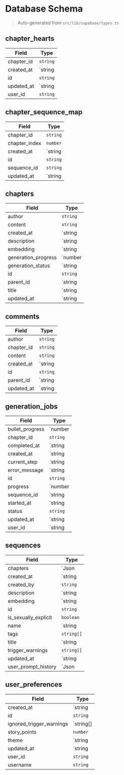 # Database Schema

> Auto-generated from `src/lib/supabase/types.ts`

## chapter_hearts

| Field | Type |
|-------|------|
| chapter_id | `string` |
| created_at | `string | null` |
| id | `string` |
| updated_at | `string | null` |
| user_id | `string` |

## chapter_sequence_map

| Field | Type |
|-------|------|
| chapter_id | `string` |
| chapter_index | `number` |
| created_at | `string | null` |
| id | `string` |
| sequence_id | `string` |
| updated_at | `string | null` |

## chapters

| Field | Type |
|-------|------|
| author | `string` |
| content | `string` |
| created_at | `string | null` |
| description | `string | null` |
| embedding | `string | null` |
| generation_progress | `number | null` |
| generation_status | `string | null` |
| id | `string` |
| parent_id | `string | null` |
| title | `string | null` |
| updated_at | `string | null` |

## comments

| Field | Type |
|-------|------|
| author | `string` |
| chapter_id | `string` |
| content | `string` |
| created_at | `string | null` |
| id | `string` |
| parent_id | `string | null` |
| updated_at | `string | null` |

## generation_jobs

| Field | Type |
|-------|------|
| bullet_progress | `number | null` |
| chapter_id | `string` |
| completed_at | `string | null` |
| created_at | `string | null` |
| current_step | `string | null` |
| error_message | `string | null` |
| id | `string` |
| progress | `number | null` |
| sequence_id | `string | null` |
| started_at | `string | null` |
| status | `string` |
| updated_at | `string | null` |
| user_id | `string | null` |

## sequences

| Field | Type |
|-------|------|
| chapters | `Json | null` |
| created_at | `string | null` |
| created_by | `string` |
| description | `string | null` |
| embedding | `string | null` |
| id | `string` |
| is_sexually_explicit | `boolean` |
| name | `string | null` |
| tags | `string[]` |
| title | `string | null` |
| trigger_warnings | `string[]` |
| updated_at | `string | null` |
| user_prompt_history | `Json | null` |

## user_preferences

| Field | Type |
|-------|------|
| created_at | `string | null` |
| id | `string` |
| ignored_trigger_warnings | `string[] | null` |
| story_points | `number` |
| theme | `string | null` |
| updated_at | `string | null` |
| user_id | `string` |
| username | `string` |

